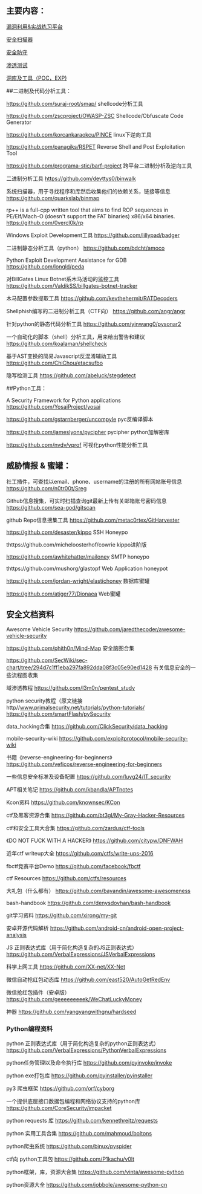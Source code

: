 

## 主要内容：

[漏洞利用&实战练习平台](Practice.md)

[安全扫描器](Scanner.md)

[安全防守](Defence.md)

[渗透测试](Pentest.md)

[洞库及工具（POC，EXP)](ProofofConcept_Exploit.md)

##二进制及代码分析工具：


https://github.com/suraj-root/smap/
shellcode分析工具

https://github.com/zscproject/OWASP-ZSC
Shellcode/Obfuscate Code Generator

https://github.com/korcankaraokcu/PINCE
linux下逆向工具

https://github.com/panagiks/RSPET
Reverse Shell and Post Exploitation Tool

https://github.com/programa-stic/barf-project
跨平台二进制分析及逆向工具

二进制分析工具
https://github.com/devttys0/binwalk

系统扫描器，用于寻找程序和库然后收集他们的依赖关系，链接等信息
https://github.com/quarkslab/binmap

rp++ is a full-cpp written tool that aims to find ROP sequences in PE/Elf/Mach-O (doesn't support the FAT binaries) x86/x64 binaries.
https://github.com/0vercl0k/rp

Windows Exploit Development工具
https://github.com/lillypad/badger

二进制静态分析工具（python）
https://github.com/bdcht/amoco

Python Exploit Development Assistance for GDB
https://github.com/longld/peda

对BillGates Linux Botnet系木马活动的监控工具
https://github.com/ValdikSS/billgates-botnet-tracker

木马配置参数提取工具
https://github.com/kevthehermit/RATDecoders

Shellphish编写的二进制分析工具（CTF向）
https://github.com/angr/angr

针对python的静态代码分析工具
https://github.com/yinwang0/pysonar2

一个自动化的脚本（shell）分析工具，用来给出警告和建议
https://github.com/koalaman/shellcheck

基于AST变换的简易Javascript反混淆辅助工具
https://github.com/ChiChou/etacsufbo

隐写检测工具
https://github.com/abeluck/stegdetect

##Python工具：

A Security Framework for Python applications
https://github.com/YosaiProject/yosai

https://github.com/gstarnberger/uncompyle
pyc反编译脚本

https://github.com/jameslyons/pycipher
pycipher python加解密库

https://github.com/nvdv/vprof
可视化python性能分析工具

## 威胁情报 & 蜜罐：

社工插件，可查找以email、phone、username的注册的所有网站账号信息
https://github.com/n0tr00t/Sreg

Github信息搜集，可实时扫描查询git最新上传有关邮箱账号密码信息
https://github.com/sea-god/gitscan

github Repo信息搜集工具
https://github.com/metac0rtex/GitHarvester

https://github.com/desaster/kippo
SSH Honeypo

thttps://github.com/micheloosterhof/cowrie
kippo进阶版

https://github.com/awhitehatter/mailoney
SMTP honeypo

thttps://github.com/mushorg/glastopf
Web Application honeypot

https://github.com/jordan-wright/elastichoney
数据库蜜罐

https://github.com/atiger77/Dionaea
Web蜜罐

## 安全文档资料

Awesome Vehicle Security
https://github.com/jaredthecoder/awesome-vehicle-security

https://github.com/phith0n/Mind-Map
安全脑图合集

https://github.com/SecWiki/sec-chart/tree/294d7c1ff1eba297fa892dda08f3c05e90ed1428
有关信息安全的一些流程图收集

域渗透教程
https://github.com/l3m0n/pentest_study

python security教程（原文链接http//www.primalsecurity.net/tutorials/python-tutorials/
https://github.com/smartFlash/pySecurity

data_hacking合集
https://github.com/ClickSecurity/data_hacking

mobile-security-wiki
https://github.com/exploitprotocol/mobile-security-wiki

书籍《reverse-engineering-for-beginners》
https://github.com/veficos/reverse-engineering-for-beginners

一些信息安全标准及设备配置
https://github.com/luyg24/IT_security

APT相关笔记
https://github.com/kbandla/APTnotes

Kcon资料
https://github.com/knownsec/KCon

ctf及黑客资源合集
https://github.com/bt3gl/My-Gray-Hacker-Resources

ctf和安全工具大合集
https://github.com/zardus/ctf-tools

《DO NOT FUCK WITH A HACKER》
https://github.com/citypw/DNFWAH


近年ctf writeup大全
https://github.com/ctfs/write-ups-2016


fbctf竞赛平台Demo
https://github.com/facebook/fbctf

ctf Resources
https://github.com/ctfs/resources

大礼包（什么都有）
https://github.com/bayandin/awesome-awesomeness

bash-handbook
https://github.com/denysdovhan/bash-handbook


git学习资料
https://github.com/xirong/my-git

安卓开源代码解析
https://github.com/android-cn/android-open-project-analysis


JS 正则表达式库（用于简化构造复杂的JS正则表达式）
https://github.com/VerbalExpressions/JSVerbalExpressions

科学上网工具
https://github.com/XX-net/XX-Net

微信自动抢红包动态库
https://github.com/east520/AutoGetRedEnv

微信抢红包插件（安卓版）
https://github.com/geeeeeeeeek/WeChatLuckyMoney

神器
https://github.com/yangyangwithgnu/hardseed

### Python编程资料

python 正则表达式库（用于简化构造复杂的python正则表达式）
https://github.com/VerbalExpressions/PythonVerbalExpressions

python任务管理以及命令执行库
https://github.com/pyinvoke/invoke

python exe打包库
https://github.com/pyinstaller/pyinstaller

py3 爬虫框架
https://github.com/orf/cyborg

一个提供底层接口数据包编程和网络协议支持的python库
https://github.com/CoreSecurity/impacket

python requests 库
https://github.com/kennethreitz/requests

python 实用工具合集
https://github.com/mahmoud/boltons

python爬虫系统
https://github.com/binux/pyspider

ctf向 python工具包
https://github.com/P1kachu/v0lt

python框架，库，资源大合集
https://github.com/vinta/awesome-python

python资源大全
https://github.com/jobbole/awesome-python-cn

